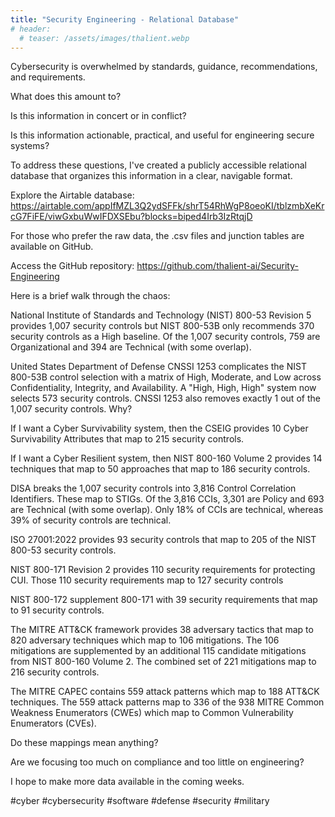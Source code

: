 ```yaml
---
title: "Security Engineering - Relational Database"
# header:
  # teaser: /assets/images/thalient.webp
---
```


Cybersecurity is overwhelmed by standards, guidance, recommendations, and requirements.

What does this amount to?

Is this information in concert or in conflict?

Is this information actionable, practical, and useful for engineering secure systems?

To address these questions, I've created a publicly accessible relational database that organizes this information in a clear, navigable format.  

Explore the Airtable database: <https://airtable.com/appIfMZL3Q2ydSFFk/shrT54RhWgP8oeoKI/tblzmbXeKrcG7FiFE/viwGxbuWwIFDXSEbu?blocks=biped4Irb3IzRtqjD>

For those who prefer the raw data, the .csv files and junction tables are available on GitHub.

Access the GitHub repository: <https://github.com/thalient-ai/Security-Engineering>

Here is a brief walk through the chaos:

National Institute of Standards and Technology (NIST) 800-53 Revision 5 provides 1,007 security controls but NIST 800-53B only recommends 370 security controls as a High baseline. Of the 1,007 security controls, 759 are Organizational and 394 are Technical (with some overlap).

United States Department of Defense CNSSI 1253 complicates the NIST 800-53B control selection with a matrix of High, Moderate, and Low across Confidentiality, Integrity, and Availability. A "High, High, High" system now selects 573 security controls. CNSSI 1253 also removes exactly 1 out of the 1,007 security controls. Why?

If I want a Cyber Survivability system, then the CSEIG provides 10 Cyber Survivability Attributes that map to 215 security controls.

If I want a Cyber Resilient system, then NIST 800-160 Volume 2 provides 14 techniques that map to 50 approaches that map to 186 security controls.

DISA breaks the 1,007 security controls into 3,816 Control Correlation Identifiers. These map to STIGs. Of the 3,816 CCIs, 3,301 are Policy and 693 are Technical (with some overlap). Only 18% of CCIs are technical, whereas 39% of security controls are technical.

ISO 27001:2022 provides 93 security controls that map to 205 of the NIST 800-53 security controls.

NIST 800-171 Revision 2 provides 110 security requirements for protecting CUI. Those 110 security requirements map to 127 security controls

NIST 800-172 supplement 800-171 with 39 security requirements that map to 91 security controls.

The MITRE ATT&CK framework provides 38 adversary tactics that map to 820 adversary techniques which map to 106 mitigations. The 106 mitigations are supplemented by an additional 115 candidate mitigations from NIST 800-160 Volume 2. The combined set of 221 mitigations map to 216 security controls.

The MITRE CAPEC contains 559 attack patterns which map to 188 ATT&CK techniques. The 559 attack patterns map to 336 of the 938 MITRE Common Weakness Enumerators (CWEs) which map to Common Vulnerability Enumerators (CVEs).

Do these mappings mean anything?

Are we focusing too much on compliance and too little on engineering?

I hope to make more data available in the coming weeks.



#cyber #cybersecurity #software #defense #security #military
